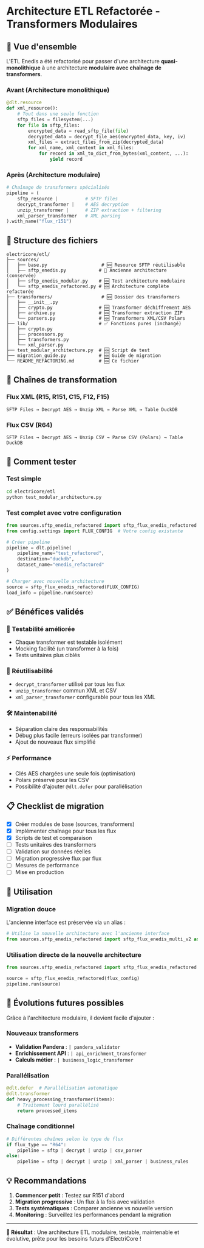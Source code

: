 # Architecture ETL Refactorée - Transformers Modulaires

## 🎯 Vue d'ensemble

L'ETL Enedis a été refactorisé pour passer d'une architecture **quasi-monolithique** à une architecture **modulaire avec chaînage de transformers**.

### Avant (Architecture monolithique)
```python
@dlt.resource
def xml_resource():
    # Tout dans une seule fonction
    sftp_files = filesystem(...)
    for file in sftp_files:
        encrypted_data = read_sftp_file(file)
        decrypted_data = decrypt_file_aes(encrypted_data, key, iv)
        xml_files = extract_files_from_zip(decrypted_data)
        for xml_name, xml_content in xml_files:
            for record in xml_to_dict_from_bytes(xml_content, ...):
                yield record
```

### Après (Architecture modulaire)
```python
# Chaînage de transformers spécialisés
pipeline = (
    sftp_resource |          # SFTP files
    decrypt_transformer |    # AES decryption
    unzip_transformer |      # ZIP extraction + filtering
    xml_parser_transformer   # XML parsing
).with_name("flux_r151")
```

## 📁 Structure des fichiers

```
electricore/etl/
├── sources/
│   ├── base.py                    # 🆕 Resource SFTP réutilisable
│   ├── sftp_enedis.py            # 🔄 Ancienne architecture (conservée)
│   ├── sftp_enedis_modular.py    # 🆕 Test architecture modulaire
│   └── sftp_enedis_refactored.py # 🆕 Architecture complète refactorée
├── transformers/                  # 🆕 Dossier des transformers
│   ├── __init__.py
│   ├── crypto.py                 # 🆕 Transformer déchiffrement AES
│   ├── archive.py                # 🆕 Transformer extraction ZIP
│   └── parsers.py                # 🆕 Transformers XML/CSV Polars
├── lib/                          # ✅ Fonctions pures (inchangé)
│   ├── crypto.py
│   ├── processors.py
│   ├── transformers.py
│   └── xml_parser.py
├── test_modular_architecture.py  # 🆕 Script de test
├── migration_guide.py            # 🆕 Guide de migration
└── README_REFACTORING.md         # 🆕 Ce fichier
```

## 🔗 Chaînes de transformation

### Flux XML (R15, R151, C15, F12, F15)
```
SFTP Files → Decrypt AES → Unzip XML → Parse XML → Table DuckDB
```

### Flux CSV (R64)
```  
SFTP Files → Decrypt AES → Unzip CSV → Parse CSV (Polars) → Table DuckDB
```

## 🧪 Comment tester

### Test simple
```bash
cd electricore/etl
python test_modular_architecture.py
```

### Test complet avec votre configuration
```python
from sources.sftp_enedis_refactored import sftp_flux_enedis_refactored
from config.settings import FLUX_CONFIG  # Votre config existante

# Créer pipeline
pipeline = dlt.pipeline(
    pipeline_name="test_refactored",
    destination="duckdb",
    dataset_name="enedis_refactored"
)

# Charger avec nouvelle architecture
source = sftp_flux_enedis_refactored(FLUX_CONFIG)
load_info = pipeline.run(source)
```

## ✅ Bénéfices validés

### 🧪 Testabilité améliorée
- Chaque transformer est testable isolément
- Mocking facilité (un transformer à la fois)
- Tests unitaires plus ciblés

### 🔄 Réutilisabilité
- `decrypt_transformer` utilisé par tous les flux
- `unzip_transformer` commun XML et CSV  
- `xml_parser_transformer` configurable pour tous les XML

### 🛠️ Maintenabilité
- Séparation claire des responsabilités
- Débug plus facile (erreurs isolées par transformer)
- Ajout de nouveaux flux simplifié

### ⚡ Performance
- Clés AES chargées une seule fois (optimisation)
- Polars préservé pour les CSV
- Possibilité d'ajouter `@dlt.defer` pour parallélisation

## 📋 Checklist de migration

- [x] Créer modules de base (sources, transformers)
- [x] Implémenter chaînage pour tous les flux
- [x] Scripts de test et comparaison
- [ ] Tests unitaires des transformers
- [ ] Validation sur données réelles
- [ ] Migration progressive flux par flux
- [ ] Mesures de performance
- [ ] Mise en production

## 🚀 Utilisation

### Migration douce
L'ancienne interface est préservée via un alias :
```python
# Utilise la nouvelle architecture avec l'ancienne interface
from sources.sftp_enedis_refactored import sftp_flux_enedis_multi_v2 as sftp_flux_enedis_multi
```

### Utilisation directe de la nouvelle architecture
```python
from sources.sftp_enedis_refactored import sftp_flux_enedis_refactored

source = sftp_flux_enedis_refactored(flux_config)
pipeline.run(source)
```

## 🔮 Évolutions futures possibles

Grâce à l'architecture modulaire, il devient facile d'ajouter :

### Nouveaux transformers
- **Validation Pandera** : `| pandera_validator`
- **Enrichissement API** : `| api_enrichment_transformer`
- **Calculs métier** : `| business_logic_transformer`

### Parallélisation
```python
@dlt.defer  # Parallélisation automatique
@dlt.transformer
def heavy_processing_transformer(items):
    # Traitement lourd parallélisé
    return processed_items
```

### Chaînage conditionnel
```python
# Différentes chaînes selon le type de flux
if flux_type == "R64":
    pipeline = sftp | decrypt | unzip | csv_parser
else:
    pipeline = sftp | decrypt | unzip | xml_parser | business_rules
```

## 💡 Recommandations

1. **Commencer petit** : Testez sur R151 d'abord
2. **Migration progressive** : Un flux à la fois avec validation
3. **Tests systématiques** : Comparer ancienne vs nouvelle version
4. **Monitoring** : Surveillez les performances pendant la migration

---

**🎉 Résultat** : Une architecture ETL modulaire, testable, maintenable et évolutive, prête pour les besoins futurs d'ElectriCore !